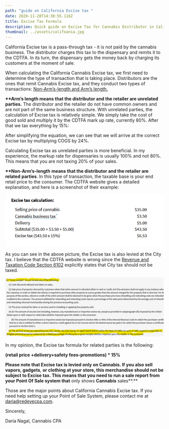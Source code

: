 ```yaml
---
path: "guide on California Excise tax "
date: 2020-11-28T14:38:55.116Z
title: Excise Tax Formula
description: Quick guide on Excise Tax for Cannabis Distributor in California
thumbnail: ../assets/califoania.jpg
---
```

California Excise tax is a pass-through tax - it is not paid by the cannabis business. The distributor charges this tax to the dispensary and remits it to the CDTFA. In its turn, the dispensary gets the money back by charging its customers at the moment of sale.

When calculating the California Cannabis Excise tax, we first need to determine the type of transaction that is taking place. Distributors are the ones that remit Cannabis Excise tax, and they conduct two types of transactions: [Non-Arm’s-length and Arm’s length.](https://www.cdtfa.ca.gov/industry/cannabis.htm#Distributors)

**\*\*Arm’s length means that the distributor and the retailer are unrelated parties.** The distributor and the retailer do not have common owners and are not part of the same business structure. With unrelated parties, the calculation of Excise tax is relatively simple. We simply take the cost of good sold and multiply it by the CDTFA mark up rate, currently 80%. After that we tax everything by 15%:

After simplifying the equation, we can see that we will arrive at the correct Excise tax  by multiplying COGS by 24%.

Calculating Excise tax as unrelated parties is more beneficial. In my experience, the markup rate for dispensaries is usually 100% and not 80%. This means that you are not taxing 20% of your sales.

**\*\*Non-Arm’s-length** **means that the distributor and the retailer are related** **parties**. In this type of transaction, the taxable base is your end retail price to the consumer. The CDTFA website gives a detailed explanation, and here is a screenshot of their example:

![CDTFA Excise tax calculation example](../assets/excise-tax-calculation.png "CDTFA Excise tax calculation")

As you can see in the above picture, the Excise tax is also levied at the City tax. I believe that the CDTFA website is wrong since the [Revenue and Taxation Code Section 6102](https://www.cdtfa.ca.gov/lawguides/vol1/sutl/6012.html) explicitly states that City tax should not be taxed.

![revenue and taxation code section 6102 definition of gross receipts for excise tax calculation](../assets/revenue.png "revenue and taxation code section 6102")

In my opinion, the Excise tax formula for related parties is the following:

**(retail price +delivery+safety fees-promotions) * 15%**

**Please note that Excise tax is levied only on Cannabis. If you also sell vapors, gadgets**, **or clothing at your store, this merchandise should not be subject to Excise tax. This means that you need to run a sale report from your Point Of Sale system that** only shows **Cannabis** sales**.** 

Those are the major points about California Cannabis Excise tax. If you need help setting up your Point of Sale System, please contact me at [daria@redeyecpa.com](mailto:daria@redeyecpa.com).

Sincerely, 

Daria Nagal, Cannabis CPA